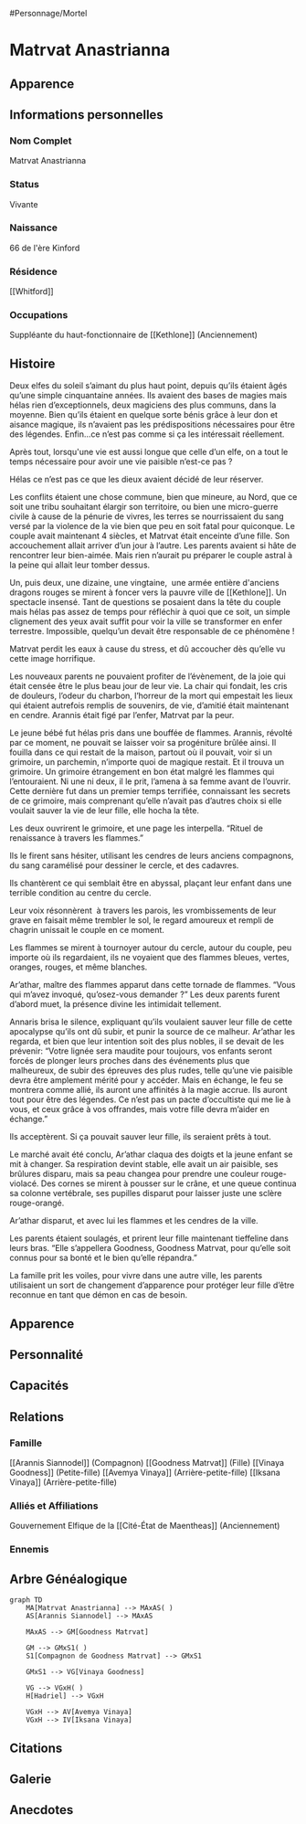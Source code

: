 #Personnage/Mortel 

# Matrvat Anastrianna

## Apparence

## Informations personnelles
### Nom Complet
Matrvat Anastrianna

### Status
Vivante

### Naissance
66 de l'ère Kinford

### Résidence
[[Whitford]]

### Occupations
Suppléante du haut-fonctionnaire de [[Kethlone]] (Anciennement)

## Histoire
Deux elfes du soleil s’aimant du plus haut point, depuis qu’ils étaient âgés qu’une simple cinquantaine années. Ils avaient des bases de magies mais hélas rien d’exceptionnels, deux magiciens des plus communs, dans la moyenne. Bien qu’ils étaient en quelque sorte bénis grâce à leur don et aisance magique, ils n’avaient pas les prédispositions nécessaires pour être des légendes. Enfin…ce n’est pas comme si ça les intéressait réellement.

Après tout, lorsqu'une vie est aussi longue que celle d’un elfe, on a tout le temps nécessaire pour avoir une vie paisible n’est-ce pas ?

Hélas ce n’est pas ce que les dieux avaient décidé de leur réserver.  

Les conflits étaient une chose commune, bien que mineure, au Nord, que ce soit une tribu souhaitant élargir son territoire, ou bien une micro-guerre civile à cause de la pénurie de vivres, les terres se nourrissaient du sang versé par la violence de la vie bien que peu en soit fatal pour quiconque.
Le couple avait maintenant 4 siècles, et Matrvat était enceinte d’une fille. Son accouchement allait arriver d’un jour à l’autre. Les parents avaient si hâte de rencontrer leur bien-aimée.
Mais rien n’aurait pu préparer le couple astral à la peine qui allait leur tomber dessus.

Un, puis deux, une dizaine, une vingtaine,  une armée entière d'anciens dragons rouges se mirent à foncer vers la pauvre ville de [[Kethlone]]. Un spectacle insensé. Tant de questions se posaient dans la tête du couple mais hélas pas assez de temps pour réfléchir à quoi que ce soit, un simple clignement des yeux avait suffit pour voir la ville se transformer en enfer terrestre.
Impossible, quelqu’un devait être responsable de ce phénomène !

Matrvat perdit les eaux à cause du stress, et dû accoucher dès qu’elle vu cette image horrifique.

Les nouveaux parents ne pouvaient profiter de l’évènement, de la joie qui était censée être le plus beau jour de leur vie.
La chair qui fondait, les cris de douleurs, l’odeur du charbon, l’horreur de la mort qui empestait les lieux qui étaient autrefois remplis de souvenirs, de vie, d’amitié était maintenant en cendre.
Arannis était figé par l’enfer, Matrvat par la peur.

Le jeune bébé fut hélas pris dans une bouffée de flammes. Arannis, révolté par ce moment, ne pouvait se laisser voir sa progéniture brûlée ainsi. Il fouilla dans ce qui restait de la maison, partout où il pouvait, voir si un grimoire, un parchemin, n’importe quoi de magique restait.
Et il trouva un grimoire. Un grimoire étrangement en bon état malgré les flammes qui l’entouraient. Ni une ni deux, il le prit, l’amena à sa femme avant de l’ouvrir. Cette dernière fut dans un premier temps terrifiée, connaissant les secrets de ce grimoire, mais comprenant qu’elle n’avait pas d’autres choix si elle voulait sauver la vie de leur fille, elle hocha la tête.
 
Les deux ouvrirent le grimoire, et une page les interpella.
“Rituel de renaissance à travers les flammes.”

Ils le firent sans hésiter, utilisant les cendres de leurs anciens compagnons, du sang caramélisé pour dessiner le cercle, et des cadavres.

Ils chantèrent ce qui semblait être en abyssal, plaçant leur enfant dans une terrible condition au centre du cercle.

Leur voix résonnèrent  à travers les parois, les vrombissements de leur grave en faisait même trembler le sol, le regard amoureux et rempli de chagrin unissait le couple en ce moment.
 
Les flammes se mirent à tournoyer autour du cercle, autour du couple, peu importe où ils regardaient, ils ne voyaient que des flammes bleues, vertes, oranges, rouges, et même blanches.

Ar’athar, maître des flammes apparut dans cette tornade de flammes.
“Vous qui m’avez invoqué, qu’osez-vous demander ?”
Les deux parents furent d’abord muet, la présence divine les intimidait tellement.

 Annaris brisa le silence, expliquant qu’ils voulaient sauver leur fille de cette apocalypse qu’ils ont dû subir, et punir la source de ce malheur.
Ar’athar les regarda, et bien que leur intention soit des plus nobles, il se devait de les prévenir:
“Votre lignée sera maudite pour toujours, vos enfants seront forcés de plonger leurs proches dans des événements plus que malheureux, de subir des épreuves des plus rudes, telle qu’une vie paisible devra être amplement mérité pour y accéder.
Mais en échange, le feu se montrera comme allié, ils auront une affinités à la magie accrue.
Ils auront tout pour être des légendes.
Ce n’est pas un pacte d’occultiste qui me lie à vous, et ceux grâce à vos offrandes, mais votre fille devra m’aider en échange.”

Ils acceptèrent. Si ça pouvait sauver leur fille, ils seraient prêts à tout.

Le marché avait été conclu, Ar’athar claqua des doigts et la jeune enfant se mit à changer.
Sa respiration devint stable, elle avait un air paisible, ses brûlures disparu, mais sa peau changea pour prendre une couleur rouge-violacé.
Des cornes se mirent à pousser sur le crâne, et une queue continua sa colonne vertébrale, ses pupilles disparut pour laisser juste une sclère rouge-orangé.

Ar’athar disparut, et avec lui les flammes et les cendres de la ville.

Les parents étaient soulagés, et prirent leur fille maintenant tieffeline dans leurs bras.
“Elle s’appellera Goodness, Goodness Matrvat, pour qu’elle soit connus pour sa bonté et le bien qu’elle répandra.”

La famille prit les voiles, pour vivre dans une autre ville, les parents utilisaient un sort de changement d’apparence pour protéger leur fille d’être reconnue en tant que démon en cas de besoin.

## Apparence

## Personnalité

## Capacités

## Relations
### Famille
[[Arannis Siannodel]] (Compagnon)
[[Goodness Matrvat]] (Fille)
[[Vinaya Goodness]] (Petite-fille)
[[Avemya Vinaya]] (Arrière-petite-fille)
[[Iksana Vinaya]] (Arrière-petite-fille)

### Alliés et Affiliations
Gouvernement Elfique de la [[Cité-État de Maentheas]] (Anciennement)

### Ennemis


## Arbre Généalogique
```mermaid
graph TD
    MA[Matrvat Anastrianna] --> MAxAS( )
    AS[Arannis Siannodel] --> MAxAS

    MAxAS --> GM[Goodness Matrvat]

	GM --> GMxS1( )
    S1[Compagnon de Goodness Matrvat] --> GMxS1
    
    GMxS1 --> VG[Vinaya Goodness]

	VG --> VGxH( )
    H[Hadriel] --> VGxH

	VGxH --> AV[Avemya Vinaya]
	VGxH --> IV[Iksana Vinaya]
```

## Citations

## Galerie

## Anecdotes
